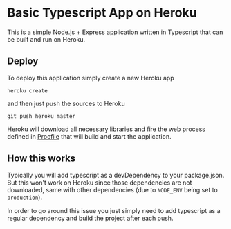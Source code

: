 Basic Typescript App on Heroku
========================

This is a simple Node.js + Express application written in Typescript
that can be built and run on Heroku.

## Deploy
To deploy this application simply create a new Heroku app

```
heroku create
```

and then just push the sources to Heroku

```
git push heroku master
```

Heroku will download all necessary libraries and fire the web
process defined in [Procfile](Procfile) that will build and start
the application.

## How this works

Typically you will add typescript as a devDependency to your package.json.
But this won't work on Heroku since those dependencies are not downloaded, same with other dependencies
(due to `NODE_ENV` being set to `production`).

In order to go around this issue you just simply need to add typescript
as a regular dependency and build the project after each push.
